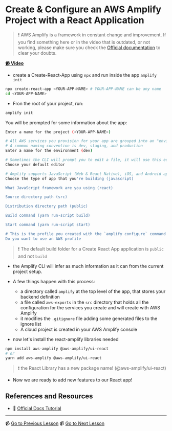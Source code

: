 # Create & Configure an AWS Amplify Project with a React Application

> ❗ AWS Amplify is a framework in constant change and improvement. If you find something here or in the video that is outdated, or not working, please make sure you check the [Official documentation](https://docs.amplify.aws/) to clear your doubts.

**[📹 Video](https://egghead.io/lessons/react-native-create-configure-an-aws-amplify-project-with-a-react-application)**

- create a Create-React-App using `npx` and run inside the app `amplify init`

```bash
npx create-react-app <YOUR-APP-NAME> # YOUR-APP-NAME can be any name
cd <YOUR-APP-NAME>
```

- Fron the root of your project, run:

```bash
amplify init
```

You will be prompted for some information about the app:

```bash
Enter a name for the project (<YOUR-APP-NAME>)

# All AWS services you provision for your app are grouped into an "environment"
# A common naming convention is dev, staging, and production
Enter a name for the environment (dev)

# Sometimes the CLI will prompt you to edit a file, it will use this editor to open those files.
Choose your default editor

# Amplify supports JavaScript (Web & React Native), iOS, and Android apps
Choose the type of app that you're building (javascript)

What JavaScript framework are you using (react)

Source directory path (src)

Distribution directory path (public)

Build command (yarn run-script build)

Start command (yarn run-script start)

# This is the profile you created with the `amplify configure` command in the introduction step.
Do you want to use an AWS profile
```

> ❗ The default build folder for a Create React App application is `public` and not `build`

- the Amplify CLI will infer as much information as it can from the current project setup.
- A few things happen with this process:

  - a directory called `amplify` at the top level of the app, that stores your backend definition
  - a file called `aws-exports` in the `src` directory that holds all the configuration for the services you create and will create with AWS Amplify
  - it modifies the `.gitignore` file adding some generated files to the ignore list
  - A cloud project is created in your AWS Amplify console

- now let's install the react-amplify libraries needed

```bash
npm install aws-amplify @aws-amplify/ui-react
# or
yarn add aws-amplify @aws-amplify/ui-react
```

> ❗ the React Library has a new package name! (@aws-amplify/ui-react)

- Now we are ready to add new features to our React app!

## References and Resources

- 🤔 [Official Docs Tutorial](https://docs.amplify.aws/start/getting-started/installation/q/integration/react#sign-up-for-an-aws-account)

---

📹 [Go to Previous Lesson](https://egghead.io/lessons/react-install-configure-the-aws-amplify-cli)
📹 [Go to Next Lesson](https://egghead.io/lessons/react-native-use-the-aws-amplify-withauthenticator-hoc-to-implement-a-react-user-authorization-flow)
